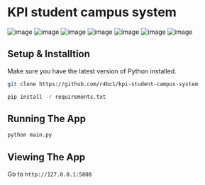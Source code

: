 # KPI student campus system
![image](https://user-images.githubusercontent.com/58133204/146921787-8e6bdfbc-327e-4ea6-ad2f-13dd5c8e386f.png)
![image](https://user-images.githubusercontent.com/58133204/147301318-89d7c311-029c-4f37-a8e1-1305ae2a9dba.png)
![image](https://user-images.githubusercontent.com/58133204/147344280-271d4594-0f2b-4c70-9066-499e3a52a4fe.png)
![image](https://user-images.githubusercontent.com/58133204/147344306-fecf11fc-e28f-4e20-9825-f055d89ef33d.png)
![image](https://user-images.githubusercontent.com/58133204/146921880-641bb9d9-8985-455b-b32c-85db0ce5dc14.png)
![image](https://user-images.githubusercontent.com/58133204/146922592-8e18ed82-f110-41e1-864a-419f26cf122d.png)
![image](https://user-images.githubusercontent.com/58133204/146922628-615855c4-e193-4d8c-9e1e-7123b9f24be9.png)



## Setup & Installtion

Make sure you have the latest version of Python installed.

```bash
git clone https://github.com/r4bc1/kpi-student-campus-system
```

```bash
pip install -r requirements.txt
```

## Running The App

```bash
python main.py
```

## Viewing The App

Go to `http://127.0.0.1:5000`
